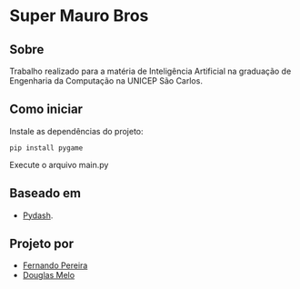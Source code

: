 # Super Mauro Bros


## Sobre
Trabalho realizado para a matéria de Inteligência Artificial na graduação de Engenharia da Computação na UNICEP São Carlos.


## Como iniciar
Instale as dependências do projeto:

```
pip install pygame
```

Execute o arquivo main.py


## Baseado em
- [Pydash](https://github.com/y330/Pydash).


## Projeto por

- [Fernando Pereira](https://github.com/ferpereira36)
- [Douglas Melo](https://github.com/DougMeloComp)
